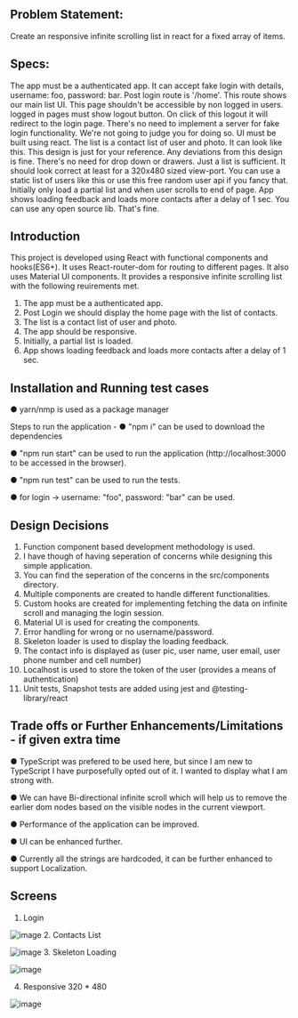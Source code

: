 ## Problem Statement:

Create an responsive infinite scrolling list in react for a fixed array of items.

## Specs:
The app must be a authenticated app. It can accept fake login with details, username: foo, password: bar.
Post login route is '/home'. This route shows our main list UI. This page shouldn't be accessible by non logged in users.
logged in pages must show logout button. On click of this logout it will redirect to the login page.
There's no need to implement a server for fake login functionality. We're not going to judge you for doing so.
UI must be built using react.
The list is a contact list of user and photo. It can look like this. This design is just for your reference. Any deviations from this design is fine. There's no need for drop down or drawers. Just a list is sufficient.
It should look correct at least for a 320x480 sized view-port.
You can use a static list of users like this or use this free random user api if you fancy that.
Initially only load a partial list and when user scrolls to end of page. App shows loading feedback and loads more contacts after a delay of 1 sec.
You can use any open source lib. That's fine.


## Introduction

This project is developed using React with functional components and hooks(ES6+).
It uses React-router-dom for routing to different pages. It also uses Material UI components. It provides a responsive infinite scrolling list with the following reuirements met.
1.	The app must be a authenticated app.
2.	Post Login we should display the home page with the list of contacts.
3.	The list is a contact list of user and photo.
4.	The app should be responsive.
5.	Initially, a partial list is loaded.
6.	 App shows loading feedback and loads more contacts after a delay of 1 sec.

## Installation and Running test cases
● yarn/nmp is used as a package manager 

Steps to run the application -
● "npm i" can be used to download the dependencies

● "npm run start" can be used to run the application (http://localhost:3000 to be accessed in the browser).

● "npm run test" can be used to run the tests.

● for login -> username: "foo", password: "bar" can be used.

## Design Decisions

1. Function component based development methodology is used.
2. I have though of having seperation of concerns while designing this simple application.
3. You can find the seperation of the concerns in the src/components directory.
4. Multiple components are created to handle different functionalities.
5. Custom hooks are created for implementing fetching the data on infinite scroll and managing the login session.
6. Material UI is used for creating the components.
7. Error handling for wrong or no username/password.
8. Skeleton loader is used to display the loading feedback.
9. The contact info is displayed as (user pic, user name, user email, user phone number and cell number)
10. Localhost is used to store the token of the user (provides a means of authentication)
11. Unit tests, Snapshot tests are added using jest and @testing-library/react

## Trade offs or Further Enhancements/Limitations - if given extra time

 ● TypeScript was prefered to be used here, but since I am new to TypeScript I have purposefully opted out of it. I wanted to display what I am strong with.
 
 ● We can have Bi-directional infinite scroll which will help us to remove the earlier dom nodes based on the visible nodes in the current viewport.
 
 ● Performance of the application can be improved.
 
 ● UI can be enhanced further.
 
 ● Currently all the strings are hardcoded, it can be further enhanced to support Localization.

## Screens
1. Login

 ![image](https://user-images.githubusercontent.com/19649429/132956655-c0ae2e72-1b84-4ea9-a308-ac9fca1a6550.png)
2. Contacts List

  ![image](https://user-images.githubusercontent.com/19649429/132956701-96fe9df8-ac96-41f6-8fdc-0428e0662cd3.png)
3. Skeleton Loading

   ![image](https://user-images.githubusercontent.com/19649429/132956738-e196657c-cb0f-4243-9fbc-b3eaa9bf22dc.png)

4. Responsive 320 * 480

![image](https://user-images.githubusercontent.com/19649429/132956888-37b475eb-c42e-4bf8-9216-3461b42abc02.png)



